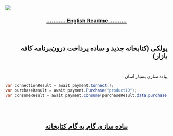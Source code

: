 <img src="https://github.com/cafebazaar/PoolakeyUnitySdk/blob/main/images/Poolakey-unity.jpg?raw=true"/><br/>

### [<center>...........  English Readme  ..........</center>](https://github.com/cafebazaar/PoolakeyUnitySdk/blob/main/README.md)
<br/>

## <div dir="rtl">پولکی (کتابخانه جدید و ساده پرداخت درون‌برنامه کافه بازار)</div><br/>
<p dir="rtl">پیاده سازی بسیار آسان :</p>

```c#
var connectionResult = await payment.Connect();
var purchaseResult = await payment.Purchase("productID");
var consumeResult = await payment.Consume(purchaseResult.data.purchaseToken);
```
<br/><br/>

## [<center>پیاده سازی گام به گام کتابخانه</center>](https://github.com/cafebazaar/PoolakeyUnitySdk/wiki/وارد-کردن-پکیج-یونیتی)